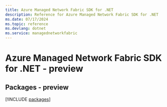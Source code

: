 ```yaml
---
title: Azure Managed Network Fabric SDK for .NET
description: Reference for Azure Managed Network Fabric SDK for .NET
ms.date: 07/17/2024
ms.topic: reference
ms.devlang: dotnet
ms.service: managednetworkfabric
---
```

# Azure Managed Network Fabric SDK for .NET - preview
## Packages - preview
[!INCLUDE [packages](managed-network-fabric-index.md)]